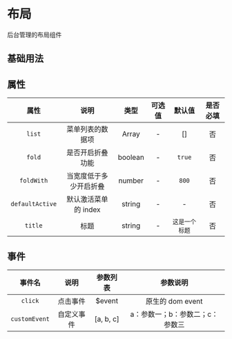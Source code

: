 <!-- 加载 demo 组件 start -->
<script setup>
import demo from './demo.vue'
</script>
<!-- 加载 demo 组件 end -->

<!-- 正文开始 -->

# 布局

后台管理的布局组件

## 基础用法

<Preview comp-name="Layout" demo-name="demo">
  <demo />
</Preview>

## 属性

属性 | 说明 | 类型 | 可选值 | 默认值 | 是否必填
:-: | :-: | :-: | :-: | :-: | :-:
`list` | 菜单列表的数据项 | Array | - | [] | 否
`fold` | 是否开启折叠功能 | boolean | - | `true` | 否
`foldWith` | 当宽度低于多少开启折叠 | number | - | `800` | 否
`defaultActive` | 默认激活菜单的 index  | string | - | - | 否
`title` | 标题 | string | - | `这是一个标题` | 否

## 事件

事件名 | 说明 | 参数列表 | 参数说明
:-: | :-: | :-: | :-:
`click` | 点击事件 | $event | 原生的 dom event
`customEvent` | 自定义事件 | [a, b, c] | a：参数一；b：参数二；c：参数三
